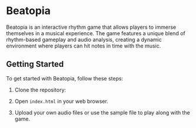 # Beatopia

Beatopia is an interactive rhythm game that allows players to immerse themselves in a musical experience. The game features a unique blend of rhythm-based gameplay and audio analysis, creating a dynamic environment where players can hit notes in time with the music.

## Getting Started

To get started with Beatopia, follow these steps:

1. Clone the repository:

2. Open `index.html` in your web browser.

3. Upload your own audio files or use the sample file to play along with the game.
